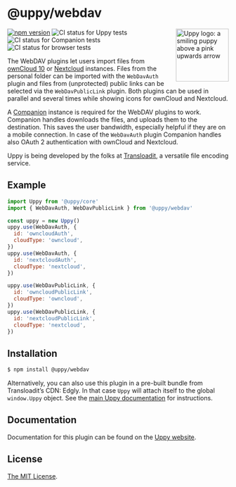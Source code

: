 # @uppy/webdav

<img src="https://uppy.io/img/logo.svg" width="120" alt="Uppy logo: a smiling puppy above a pink upwards arrow" align="right">

[![npm version](https://img.shields.io/npm/v/@uppy/webdav.svg?style=flat-square)](https://www.npmjs.com/package/@uppy/webdav)
![CI status for Uppy tests](https://github.com/transloadit/uppy/workflows/Tests/badge.svg)
![CI status for Companion tests](https://github.com/transloadit/uppy/workflows/Companion/badge.svg)
![CI status for browser tests](https://github.com/transloadit/uppy/workflows/End-to-end%20tests/badge.svg)

The WebDAV plugins let users import files from [ownCloud 10](https://owncloud.com) or [Nextcloud](https://nextcloud.com) instances.
Files from the personal folder can be imported with the `WebDavAuth` plugin and files from (unprotected) public links can be selected via the `WebDavPublicLink` plugin.
Both plugins can be used in parallel and several times while showing icons for ownCloud and Nextcloud.

A [Companion](https://uppy.io/docs/companion) instance is required for the WebDAV plugins to work.
Companion handles downloads the files, and uploads them to the destination. This saves the user bandwidth, especially helpful if they are on a mobile connection.
In case of the `WebDavAuth` plugin Companion handles also OAuth 2 authentication with ownCloud and Nextcloud.

Uppy is being developed by the folks at [Transloadit](https://transloadit.com), a versatile file encoding service.

## Example

```js
import Uppy from '@uppy/core'
import { WebDavAuth, WebDavPublicLink } from '@uppy/webdav'

const uppy = new Uppy()
uppy.use(WebDavAuth, {
  id: 'owncloudAuth',
  cloudType: 'owncloud',
})
uppy.use(WebDavAuth, {
  id: 'nextcloudAuth',
  cloudType: 'nextcloud',
})

uppy.use(WebDavPublicLink, {
  id: 'owncloudPublicLink',
  cloudType: 'owncloud',
})
uppy.use(WebDavPublicLink, {
  id: 'nextcloudPublicLink',
  cloudType: 'nextcloud',
})
```

## Installation

```bash
$ npm install @uppy/webdav
```

Alternatively, you can also use this plugin in a pre-built bundle from Transloadit’s CDN: Edgly. In that case `Uppy` will attach itself to the global `window.Uppy` object. See the [main Uppy documentation](https://uppy.io/docs/#Installation) for instructions.

## Documentation

Documentation for this plugin can be found on the [Uppy website](https://uppy.io/docs/webdav).

## License

[The MIT License](./LICENSE).
